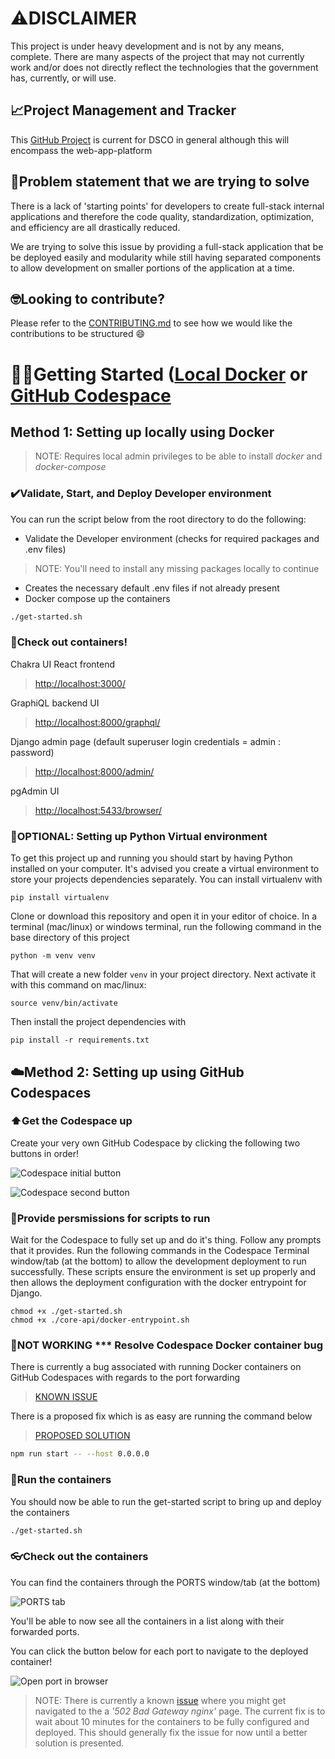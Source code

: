 # ⚠️DISCLAIMER

This project is under heavy development and is not by any means, complete. There are many aspects of the project that may not currently work and/or does not directly reflect the technologies that the government has, currently, or will use.

## 📈Project Management and Tracker
This [GitHub Project](https://github.com/orgs/PHACDataHub/projects/10/views/2) is current for DSCO in general although this will encompass the web-app-platform

## 🤔Problem statement that we are trying to solve

There is a lack of 'starting points' for developers to create full-stack internal applications and therefore the code quality, standardization, optimization, and efficiency are all drastically reduced.

We are trying to solve this issue by providing a full-stack application that be be deployed easily and modularity while still having separated components to allow development on smaller portions of the application at a time.

## 🤓Looking to contribute?
Please refer to the [CONTRIBUTING.md](https://github.com/PHACDataHub/web-app-platform/blob/main/CONTRIBUTING.md) to see how we would like the contributions to be structured 😄

# 👨‍💻Getting Started ([Local Docker](https://github.com/PHACDataHub/web-app-platform#method-1-setting-up-locally-using-docker) or [GitHub Codespace](https://github.com/PHACDataHub/web-app-platform#method-2-setting-up-using-github-codespaces)
## Method 1: Setting up locally using Docker
> NOTE: Requires local admin privileges to be able to install _docker_ and _docker-compose_

### ✔️Validate, Start, and Deploy Developer environment
You can run the script below from the root directory to do the following:
- Validate the Developer environment (checks for required packages and .env files)
> NOTE: You'll need to install any missing packages locally to continue
- Creates the necessary default .env files if not already present
- Docker compose up the containers

```bash
./get-started.sh
```

### 🥳Check out containers!

Chakra UI React frontend
> [http://localhost:3000/](http://localhost:3000/)

GraphiQL backend UI
> [http://localhost:8000/graphql/](http://localhost:8000/graphql/)

Django admin page (default superuser login credentials = admin : password)
> [http://localhost:8000/admin/](http://localhost:8000/admin/)

pgAdmin UI
> [http://localhost:5433/browser/](http://localhost:5433/browser/)

### 🤷OPTIONAL: Setting up Python Virtual environment

To get this project up and running you should start by having Python installed on your computer. It's advised you create a virtual environment to store your projects dependencies separately. You can install virtualenv with

```
pip install virtualenv
```

Clone or download this repository and open it in your editor of choice. In a terminal (mac/linux) or windows terminal, run the following command in the base directory of this project

```
python -m venv venv
```

That will create a new folder `venv` in your project directory. Next activate it with this command on mac/linux:

```
source venv/bin/activate
```

Then install the project dependencies with

```
pip install -r requirements.txt
```

## ☁️Method 2: Setting up using GitHub Codespaces

### ⬆️Get the Codespace up
Create your very own GitHub Codespace by clicking the following two buttons in order!

![Codespace initial button](https://github.com/PHACDataHub/web-app-platform/blob/main/static/imgs/README/Codespace-1.PNG?raw=true)

![Codespace second button](https://github.com/PHACDataHub/web-app-platform/blob/main/static/imgs/README/Codespace-2.PNG?raw=true)

### 📂Provide persmissions for scripts to run
Wait for the Codespace to fully set up and do it's thing. 
Follow any prompts that it provides.
Run the following commands in the Codespace Terminal window/tab (at the bottom) to allow the development deployment to run successfully.
These scripts ensure the environment is set up properly and then allows the deployment configuration with the docker entrypoint for Django.

```
chmod +x ./get-started.sh
chmod +x ./core-api/docker-entrypoint.sh
```

### 🚫NOT WORKING *** Resolve Codespace Docker container bug
There is currently a bug associated with running Docker containers on GitHub Codespaces with regards to the port forwarding
> [KNOWN ISSUE](https://github.com/community/community/discussions/28563)

There is a proposed fix which is as easy are running the command below

> [PROPOSED SOLUTION](https://github.com/community/community/discussions/28563#discussioncomment-4880737)

```bash
npm run start -- --host 0.0.0.0
```

### 🏃Run the containers
You should now be able to run the get-started script to bring up and deploy the containers
```bash
./get-started.sh
```

### 👓Check out the containers
You can find the containers through the PORTS window/tab (at the bottom)

![PORTS tab](https://github.com/PHACDataHub/web-app-platform/blob/main/static/imgs/README/Codespace-3.PNG?raw=true)

You'll be able to now see all the containers in a list along with their forwarded ports.

You can click the button below for each port to navigate to the deployed container!

![Open port in browser](https://github.com/PHACDataHub/web-app-platform/blob/main/static/imgs/README/Codespace-4.PNG?raw=true)
> NOTE: There is currently a known [issue](https://github.com/community/community/discussions/28563) where you might get navigated to the a _'502 Bad Gateway nginx'_ page. The current fix is to wait about 10 minutes for the containers to be fully configured and deployed. This should generally fix the issue for now until a better solution is presented.
